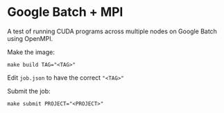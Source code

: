 # Google Batch + MPI

A test of running CUDA programs across multiple nodes on Google Batch using OpenMPI. 

Make the image:

```shell
make build TAG="<TAG>"
```

Edit `job.json` to have the correct `"<TAG>"`

Submit the job:

```shell
make submit PROJECT="<PROJECT>"
```